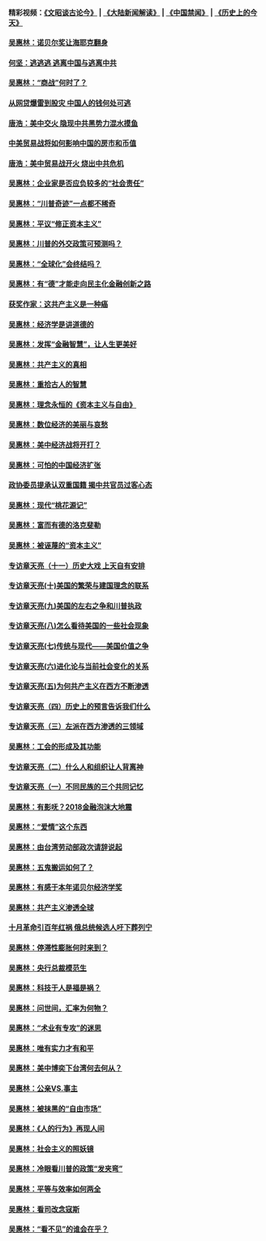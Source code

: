 #### 精彩视频：[《文昭谈古论今》](https://github.com/gfw-breaker/wenzhao/blob/master/README.md?t=01110931) | [《大陆新闻解读》](https://github.com/gfw-breaker/ntdtv-comedy/blob/master/README.md?t=01110931) | [《中国禁闻》](https://github.com/gfw-breaker/ntdtv-news/blob/master/README.md?t=01110931) | [《历史上的今天》](https://github.com/gfw-breaker/today-in-history/blob/master/README.md?t=01110931) 

#### [吴惠林：诺贝尔奖让海耶克翻身](../pages/nsc423/n10890049.md?t=01110931) 

#### [何坚：逃逃逃 逃离中国与逃离中共](../pages/nsc423/n10592891.md?t=01110931) 

#### [吴惠林：“商战”何时了？](../pages/nsc423/n10573558.md?t=01110931) 

#### [从网贷爆雷到股灾 中国人的钱何处可逃](../pages/nsc423/n10572800.md?t=01110931) 

#### [唐浩：美中交火 隐现中共黑势力混水摸鱼](../pages/nsc423/n10544040.md?t=01110931) 

#### [中美贸易战将如何影响中国的房市和币值](../pages/nsc423/n10543697.md?t=01110931) 

#### [唐浩：美中贸易战开火 烧出中共危机](../pages/nsc423/n10540126.md?t=01110931) 

#### [吴惠林：企业家是否应负较多的“社会责任”](../pages/nsc423/n10535022.md?t=01110931) 

#### [吴惠林：“川普奇迹”一点都不稀奇](../pages/nsc423/n10512808.md?t=01110931) 

#### [吴惠林：平议“修正资本主义”](../pages/nsc423/n10495724.md?t=01110931) 

#### [吴惠林：川普的外交政策可预测吗？](../pages/nsc423/n10462387.md?t=01110931) 

#### [吴惠林：“全球化”会终结吗？](../pages/nsc423/n10452838.md?t=01110931) 

#### [吴惠林：有“德”才能走向民主化金融创新之路](../pages/nsc423/n10432292.md?t=01110931) 

#### [获奖作家：这共产主义是一种癌](../pages/nsc423/n10431541.md?t=01110931) 

#### [吴惠林：经济学是讲道德的](../pages/nsc423/n10398014.md?t=01110931) 

#### [吴惠林：发挥“金融智慧”，让人生更美好](../pages/nsc423/n10375019.md?t=01110931) 

#### [吴惠林：共产主义的真相](../pages/nsc423/n10351394.md?t=01110931) 

#### [吴惠林：重拾古人的智慧](../pages/nsc423/n10337691.md?t=01110931) 

#### [吴惠林：理念永恒的《资本主义与自由》](../pages/nsc423/n10316274.md?t=01110931) 

#### [吴惠林：数位经济的美丽与哀愁](../pages/nsc423/n10292946.md?t=01110931) 

#### [吴惠林：美中经济战将开打？](../pages/nsc423/n10258825.md?t=01110931) 

#### [吴惠林：可怕的中国经济扩张](../pages/nsc423/n10219147.md?t=01110931) 

#### [政协委员提承认双重国籍 揭中共官员过客心态](../pages/nsc423/n10208809.md?t=01110931) 

#### [吴惠林：现代“桃花源记”](../pages/nsc423/n10185234.md?t=01110931) 

#### [吴惠林：富而有德的洛克斐勒](../pages/nsc423/n10142264.md?t=01110931) 

#### [吴惠林：被诬蔑的“资本主义”](../pages/nsc423/n10124816.md?t=01110931) 

#### [专访章天亮（十一）历史大戏 上天自有安排](../pages/nsc423/n10094905.md?t=01110931) 

#### [专访章天亮(十)美国的繁荣与建国理念的联系](../pages/nsc423/n10094899.md?t=01110931) 

#### [专访章天亮(九)美国的左右之争和川普执政](../pages/nsc423/n10094889.md?t=01110931) 

#### [专访章天亮(八)怎么看待美国的一些社会现象](../pages/nsc423/n10094857.md?t=01110931) 

#### [专访章天亮(七)传统与现代——美国价值之争](../pages/nsc423/n10093140.md?t=01110931) 

#### [专访章天亮(六)进化论与当前社会变化的关系](../pages/nsc423/n10092036.md?t=01110931) 

#### [专访章天亮(五)为何共产主义在西方不断渗透](../pages/nsc423/n10083620.md?t=01110931) 

#### [专访章天亮（四）历史上的预言告诉我们什么](../pages/nsc423/n10083606.md?t=01110931) 

#### [专访章天亮（三）左派在西方渗透的三领域](../pages/nsc423/n10081115.md?t=01110931) 

#### [吴惠林：工会的形成及其功能](../pages/nsc423/n10080633.md?t=01110931) 

#### [专访章天亮（二）什么人和组织让人背离神](../pages/nsc423/n10076637.md?t=01110931) 

#### [专访章天亮（一）不同民族的三个共同记忆](../pages/nsc423/n10074188.md?t=01110931) 

#### [吴惠林：有影呒？2018金融泡沫大地震](../pages/nsc423/n10040534.md?t=01110931) 

#### [吴惠林：“爱情”这个东西](../pages/nsc423/n10019423.md?t=01110931) 

#### [吴惠林：由台湾劳动部政次请辞说起](../pages/nsc423/n9979679.md?t=01110931) 

#### [吴惠林：五鬼搬运如何了？](../pages/nsc423/n9925338.md?t=01110931) 

#### [吴惠林：有感于本年诺贝尔经济学奖](../pages/nsc423/n9871883.md?t=01110931) 

#### [吴惠林：共产主义渗透全球](../pages/nsc423/n9812748.md?t=01110931) 

#### [十月革命引百年红祸 俄总统候选人吁下葬列宁](../pages/nsc423/n9810182.md?t=01110931) 

#### [吴惠林：停滞性膨胀何时来到？](../pages/nsc423/n9764136.md?t=01110931) 

#### [吴惠林：央行总裁模范生](../pages/nsc423/n9728134.md?t=01110931) 

#### [吴惠林：科技于人是福是祸？](../pages/nsc423/n9672982.md?t=01110931) 

#### [吴惠林：问世间，汇率为何物？](../pages/nsc423/n9621788.md?t=01110931) 

#### [吴惠林：“术业有专攻”的迷思](../pages/nsc423/n9580363.md?t=01110931) 

#### [吴惠林：唯有实力才有和平](../pages/nsc423/n9529599.md?t=01110931) 

#### [吴惠林：美中博奕下台湾何去何从？](../pages/nsc423/n9483598.md?t=01110931) 

#### [吴惠林：公亲VS.事主](../pages/nsc423/n9425637.md?t=01110931) 

#### [吴惠林：被抹黑的“自由市场”](../pages/nsc423/n9351545.md?t=01110931) 

#### [吴惠林：《人的行为》再现人间](../pages/nsc423/n9296339.md?t=01110931) 

#### [吴惠林：社会主义的照妖镜](../pages/nsc423/n9243460.md?t=01110931) 

#### [吴惠林：冷眼看川普的政策“发夹弯”](../pages/nsc423/n9120684.md?t=01110931) 

#### [吴惠林：平等与效率如何两全](../pages/nsc423/n9075430.md?t=01110931) 

#### [吴惠林：看司改念寇斯](../pages/nsc423/n9024915.md?t=01110931) 

#### [吴惠林：“看不见”的谁会在乎？](../pages/nsc423/n8977488.md?t=01110931) 

